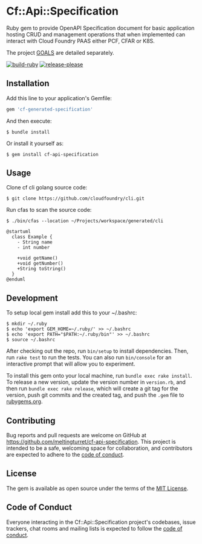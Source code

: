# Cf::Api::Specification

Ruby gem to provide OpenAPI Specification document for basic application hosting CRUD and management operations that 
when implemented can interact with Cloud Foundry PAAS either PCF, CFAR or K8S. 

The project [GOALS](GOALS.md) are detailed separately.

[![build-ruby](https://github.com/meltingturret/cf-api-specification/actions/workflows/build-ruby.yml/badge.svg)](https://github.com/meltingturret/cf-api-specification/actions/workflows/build-ruby.yml)
[![release-please](https://github.com/meltingturret/cf-api-specification/actions/workflows/release-please.yml/badge.svg)](https://github.com/meltingturret/cf-api-specification/actions/workflows/release-please.yml)

## Installation

Add this line to your application's Gemfile:

```ruby
gem 'cf-generated-specification'
```

And then execute:

    $ bundle install

Or install it yourself as:

    $ gem install cf-api-specification

## Usage

Clone cf cli golang source code:

```shell
$ git clone https://github.com/cloudfoundry/cli.git
```

Run cfas to scan the source code:

```shell
$ ./bin/cfas --location ~/Projects/workspace/generated/cli
```


```plantuml
@startuml
  class Example {
    - String name
    - int number 
    
    +void getName()
    +void getNumber()
    +String toString()
  }
@enduml
```
## Development

To setup local gem install add this to your ~/.bashrc:

```shell
$ mkdir ~/.ruby
$ echo 'export GEM_HOME=~/.ruby/' >> ~/.bashrc
$ echo 'export PATH="$PATH:~/.ruby/bin"' >> ~/.bashrc
$ source ~/.bashrc
```

After checking out the repo, run `bin/setup` to install dependencies. Then, run `rake test` to run the tests. You can also run `bin/console` for an interactive prompt that will allow you to experiment.

To install this gem onto your local machine, run `bundle exec rake install`. To release a new version, update the version number in `version.rb`, and then run `bundle exec rake release`, which will create a git tag for the version, push git commits and the created tag, and push the `.gem` file to [rubygems.org](https://rubygems.org).

## Contributing

Bug reports and pull requests are welcome on GitHub at https://github.com/meltingturret/cf-api-specification. This project is intended to be a safe, welcoming space for collaboration, and contributors are expected to adhere to the [code of conduct](https://github.com/meltingturret/cf-api-specification/blob/master/CODE_OF_CONDUCT.md).

## License

The gem is available as open source under the terms of the [MIT License](https://opensource.org/licenses/MIT).

## Code of Conduct

Everyone interacting in the Cf::Api::Specification project's codebases, issue trackers, chat rooms and mailing lists is expected to follow the [code of conduct](https://github.com/meltingturret/cf-api-specification/blob/master/CODE_OF_CONDUCT.md).
